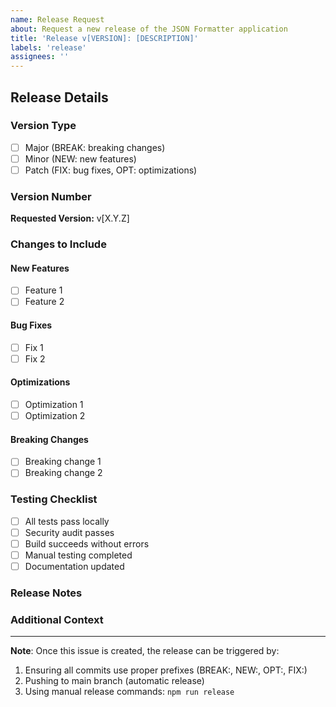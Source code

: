 ```yaml
---
name: Release Request
about: Request a new release of the JSON Formatter application
title: 'Release v[VERSION]: [DESCRIPTION]'
labels: 'release'
assignees: ''
---
```


## Release Details

### Version Type

- [ ] Major (BREAK: breaking changes)
- [ ] Minor (NEW: new features)
- [ ] Patch (FIX: bug fixes, OPT: optimizations)

### Version Number

**Requested Version:** v[X.Y.Z]

### Changes to Include

#### New Features

- [ ] Feature 1
- [ ] Feature 2

#### Bug Fixes

- [ ] Fix 1
- [ ] Fix 2

#### Optimizations

- [ ] Optimization 1
- [ ] Optimization 2

#### Breaking Changes

- [ ] Breaking change 1
- [ ] Breaking change 2

### Testing Checklist

- [ ] All tests pass locally
- [ ] Security audit passes
- [ ] Build succeeds without errors
- [ ] Manual testing completed
- [ ] Documentation updated

### Release Notes

<!-- Provide a brief description of what's new in this release -->

### Additional Context

<!-- Add any other context about the release request here -->

---

**Note**: Once this issue is created, the release can be triggered by:

1. Ensuring all commits use proper prefixes (BREAK:, NEW:, OPT:, FIX:)
2. Pushing to main branch (automatic release)
3. Using manual release commands: `npm run release`
